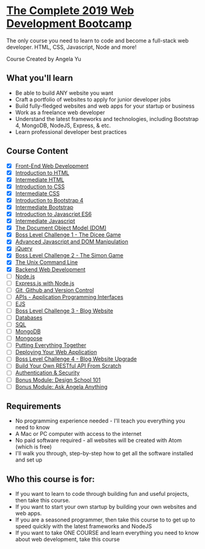 # [The Complete 2019 Web Development Bootcamp](https://www.udemy.com/course/the-complete-web-development-bootcamp/)

The only course you need to learn to code and become a full-stack web developer. HTML, CSS, Javascript, Node and more!

Course Created by Angela Yu

## What you'll learn

- Be able to build ANY website you want
- Craft a portfolio of websites to apply for junior developer jobs
- Build fully-fledged websites and web apps for your startup or business
- Work as a freelance web developer
- Understand the latest frameworks and technologies, including Bootstrap 4, MongoDB, NodeJS, Express, & etc.
- Learn professional developer best practices

## Course Content

- [x] [Front-End Web Development](01-front-end-web-development)
- [x] [Introduction to HTML](02-html)
- [x] [Intermediate HTML](02-html)
- [x] [Introduction to CSS](03-css)
- [x] [Intermediate CSS](03-css)
- [x] [Introduction to Bootstrap 4](04-bootstrap)
- [x] [Intermediate Bootstrap](04-bootstrap)
- [x] [Introduction to Javascript ES6](05-javascript)
- [x] [Intermediate Javascript](05-javascript)
- [x] [The Document Object Model (DOM)](06-dom)
- [x] [Boss Level Challenge 1 - The Dicee Game](https://genesisgabiola.github.io/sandbox/dicee)
- [x] [Advanced Javascript and DOM Manipulation](06-dom)
- [x] [jQuery](07-jquery)
- [x] [Boss Level Challenge 2 - The Simon Game](https://genesisgabiola.github.io/sandbox/simon-game)
- [x] [The Unix Command Line](08-command-line)
- [x] [Backend Web Development](09-backend-web-development)
- [ ] [Node.js](10-nodejs)
- [ ] [Express.js with Node.js](10-nodejs)
- [ ] [Git, Github and Version Control]()
- [ ] [APIs - Application Programming Interfaces]()
- [ ] [EJS]()
- [ ] [Boss Level Challenge 3 - Blog Website]()
- [ ] [Databases]()
- [ ] [SQL]()
- [ ] [MongoDB]()
- [ ] [Mongoose]()
- [ ] [Putting Everything Together]()
- [ ] [Deploying Your Web Application]()
- [ ] [Boss Level Challenge 4 - Blog Website Upgrade]()
- [ ] [Build Your Own RESTful API From Scratch]()
- [ ] [Authentication & Security]()
- [ ] [Bonus Module: Design School 101]()
- [ ] [Bonus Module: Ask Angela Anything]()

## Requirements

- No programming experience needed - I'll teach you everything you need to know
- A Mac or PC computer with access to the internet
- No paid software required - all websites will be created with Atom (which is free)
- I'll walk you through, step-by-step how to get all the software installed and set up

## Who this course is for:

- If you want to learn to code through building fun and useful projects, then take this course.
- If you want to start your own startup by building your own websites and web apps.
- If you are a seasoned programmer, then take this course to to get up to speed quickly with the latest frameworks and NodeJS
- If you want to take ONE COURSE and learn everything you need to know about web development, take this course

